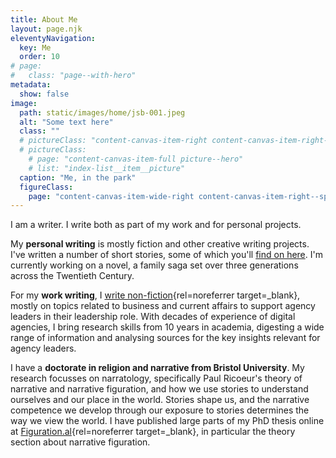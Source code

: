 ```yaml
---
title: About Me
layout: page.njk
eleventyNavigation:
  key: Me
  order: 10
# page:
#   class: "page--with-hero"
metadata:
  show: false
image:
  path: static/images/home/jsb-001.jpeg
  alt: "Some text here"
  class: ""
  # pictureClass: "content-canvas-item-right content-canvas-item-right--span-3"
  # pictureClass:
    # page: "content-canvas-item-full picture--hero"
    # list: "index-list__item__picture"
  caption: "Me, in the park"
  figureClass:
    page: "content-canvas-item-wide-right content-canvas-item-right--span-5 content-canvas-span-start-content-top"
---
```

I am a writer. I write both as part of my work and for personal projects.

My **personal writing** is mostly fiction and other creative writing projects. I've written a number of short stories, some of which you'll [find on here](/writing/). I'm currently working on a novel, a family saga set over three generations across the Twentieth Century.

For my **work writing**, I [write non-fiction](https://www.convivio.com/about-us/joebaker/){rel=noreferrer target=_blank}, mostly on topics related to business and current affairs to support agency leaders in their leadership role. With decades of experience of digital agencies, I bring research skills from 10 years in academia, digesting a wide range of information and analysing sources for the key insights relevant for agency leaders.

I have a **doctorate in religion and narrative from Bristol University**. My research focusses on narratology, specifically Paul Ricoeur's theory of narrative and narrative figuration, and how we use stories to understand ourselves and our place in the world. Stories shape us, and the narrative competence we develop through our exposure to stories determines the way we view the world. I have published large parts of my PhD thesis online at [Figuration.al](https://figuration.al/){rel=noreferrer target=_blank}, in particular the theory section about narrative figuration.
